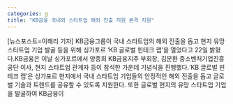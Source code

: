 ```yaml
---
categories: g
title: "KB금융 국내외 스타트업 해외 진출 지원 본격 지원"
---
```

[뉴스포스트=이해리 기자] KB금융그룹이 국내 스타트업의 해외 진출을 돕고 현지 유망 스타트업 기업 발굴 등을 위해 싱가포르 ‘KB 글로벌 핀테크 랩’을 열었다고 22일 밝혔다.KB금융은 이날 싱가포르에서 양종희 KB금융지주 부회장, 김문환 중소벤처기업진흥공단 이사, 현지 스타트업 관계자 등이 참석한 가운데 기념식을 진행했다.‘KB 글로벌 핀테크 랩’은 싱가포르 현지에서 국내 스타트업 기업들의 안정적인 해외 진출을 돕고 글로벌 기술과 트렌드를 공유할 수 있도록 지원한다. 또한 글로벌 현지의 유망 스타트업 기업을 발굴하여 KB금융이